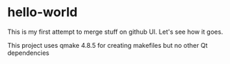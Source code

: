 hello-world
===========
This is my first attempt to merge stuff on github UI. Let's see how it goes.

This project uses qmake 4.8.5 for creating makefiles but no other Qt dependencies
